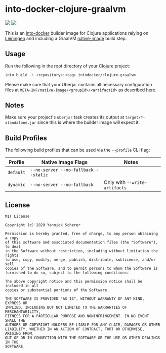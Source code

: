 # into-docker-clojure-graalvm

[![](https://images.microbadger.com/badges/version/intodocker/clojure-graalvm.svg)](https://hub.docker.com/r/intodocker/clojure-graalvm)
[![](https://images.microbadger.com/badges/image/intodocker/clojure-graalvm.svg)](https://hub.docker.com/r/intodocker/clojure-graalvm)

This is an [into-docker][into] builder image for Clojure applications relying on
[Leiningen][lein] and including a GraalVM [native-image][] build step.

[into]: https://github.com/into-docker/into-docker
[lein]: https://leiningen.org/
[native-image]: https://www.graalvm.org/docs/reference-manual/native-image/

## Usage

Run the following in the root directory of your Clojure project:

```sh
into build -t <repository>:<tag> intodocker/clojure-graalvm .
```

Please make sure that your Uberjar contains all necessary configuration files at
`META-INF/native-image/<groupId>/<artifactId>` as described
[here][native-image-configuration].

[native-image-configuration]: https://www.graalvm.org/docs/reference-manual/native-image/#native-image-configuration

## Notes

Make sure your project's `uberjar` task creates its output at
`target/*-standalone.jar` since this is where the builder image will expect it.

## Build Profiles

The following build profiles that can be used via the `--profile` CLI flag:

| Profile   | Native Image Flags                   | Notes                         |
| --------- | ------------------------------------ | ----------------------------- |
| `default` | `--no-server --no-fallback --static` |                               |
| `dynamic` | `--no-server --no-fallback`          | Only with `--write-artifacts` |

## License

```
MIT License

Copyright (c) 2020 Yannick Scherer

Permission is hereby granted, free of charge, to any person obtaining a copy
of this software and associated documentation files (the "Software"), to deal
in the Software without restriction, including without limitation the rights
to use, copy, modify, merge, publish, distribute, sublicense, and/or sell
copies of the Software, and to permit persons to whom the Software is
furnished to do so, subject to the following conditions:

The above copyright notice and this permission notice shall be included in all
copies or substantial portions of the Software.

THE SOFTWARE IS PROVIDED "AS IS", WITHOUT WARRANTY OF ANY KIND, EXPRESS OR
IMPLIED, INCLUDING BUT NOT LIMITED TO THE WARRANTIES OF MERCHANTABILITY,
FITNESS FOR A PARTICULAR PURPOSE AND NONINFRINGEMENT. IN NO EVENT SHALL THE
AUTHORS OR COPYRIGHT HOLDERS BE LIABLE FOR ANY CLAIM, DAMAGES OR OTHER
LIABILITY, WHETHER IN AN ACTION OF CONTRACT, TORT OR OTHERWISE, ARISING FROM,
OUT OF OR IN CONNECTION WITH THE SOFTWARE OR THE USE OR OTHER DEALINGS IN THE
SOFTWARE.
```
